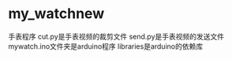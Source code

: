 # my_watchnew
手表程序
cut.py是手表视频的裁剪文件
send.py是手表视频的发送文件
mywatch.ino文件夹是arduino程序
libraries是arduino的依赖库
